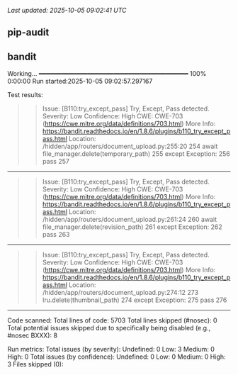 _Last updated: 2025-10-05 09:02:41 UTC_


## pip-audit



## bandit

Working... ━━━━━━━━━━━━━━━━━━━━━━━━━━━━━━━━━━━━━━━━ 100% 0:00:00
Run started:2025-10-05 09:02:57.297167

Test results:
>> Issue: [B110:try_except_pass] Try, Except, Pass detected.
   Severity: Low   Confidence: High
   CWE: CWE-703 (https://cwe.mitre.org/data/definitions/703.html)
   More Info: https://bandit.readthedocs.io/en/1.8.6/plugins/b110_try_except_pass.html
   Location: /hidden/app/routers/document_upload.py:255:20
254	                            await file_manager.delete(temporary_path)
255	                    except Exception:
256	                        pass
257	

--------------------------------------------------
>> Issue: [B110:try_except_pass] Try, Except, Pass detected.
   Severity: Low   Confidence: High
   CWE: CWE-703 (https://cwe.mitre.org/data/definitions/703.html)
   More Info: https://bandit.readthedocs.io/en/1.8.6/plugins/b110_try_except_pass.html
   Location: /hidden/app/routers/document_upload.py:261:24
260	                            await file_manager.delete(revision_path)
261	                        except Exception:
262	                            pass
263	

--------------------------------------------------
>> Issue: [B110:try_except_pass] Try, Except, Pass detected.
   Severity: Low   Confidence: High
   CWE: CWE-703 (https://cwe.mitre.org/data/definitions/703.html)
   More Info: https://bandit.readthedocs.io/en/1.8.6/plugins/b110_try_except_pass.html
   Location: /hidden/app/routers/document_upload.py:274:12
273	                lru.delete(thumbnail_path)
274	            except Exception:
275	                pass
276	

--------------------------------------------------

Code scanned:
	Total lines of code: 5703
	Total lines skipped (#nosec): 0
	Total potential issues skipped due to specifically being disabled (e.g., #nosec BXXX): 8

Run metrics:
	Total issues (by severity):
		Undefined: 0
		Low: 3
		Medium: 0
		High: 0
	Total issues (by confidence):
		Undefined: 0
		Low: 0
		Medium: 0
		High: 3
Files skipped (0):

